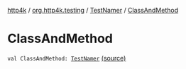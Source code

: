 [http4k](../../index.md) / [org.http4k.testing](../index.md) / [TestNamer](index.md) / [ClassAndMethod](./-class-and-method.md)

# ClassAndMethod

`val ClassAndMethod: `[`TestNamer`](index.md) [(source)](https://github.com/http4k/http4k/blob/master/http4k-testing-approval/src/main/kotlin/org/http4k/testing/TestNamer.kt#L12)